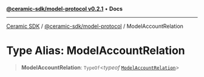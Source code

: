 [**@ceramic-sdk/model-protocol v0.2.1**](../README.md) • **Docs**

***

[Ceramic SDK](../../../README.md) / [@ceramic-sdk/model-protocol](../README.md) / ModelAccountRelation

# Type Alias: ModelAccountRelation

> **ModelAccountRelation**: `TypeOf`\<*typeof* [`ModelAccountRelation`](../variables/ModelAccountRelation.md)\>
